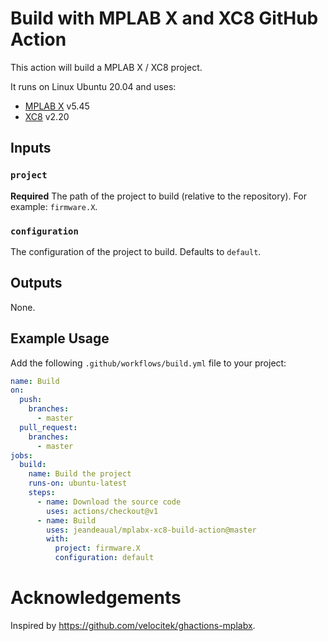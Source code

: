 # Build with MPLAB X and XC8 GitHub Action

This action will build a MPLAB X / XC8 project.

It runs on Linux Ubuntu 20.04 and uses:

* [MPLAB X](https://www.microchip.com/en-us/development-tools-tools-and-software/mplab-x-ide) v5.45
* [XC8](https://www.microchip.com/en-us/development-tools-tools-and-software/mplab-xc-compilers) v2.20

## Inputs

### `project`

**Required** The path of the project to build (relative to the repository). For example: `firmware.X`.

### `configuration`

The configuration of the project to build. Defaults to `default`.

## Outputs

None.

## Example Usage

Add the following `.github/workflows/build.yml` file to your project:

```yaml
name: Build
on:
  push:
    branches:
      - master
  pull_request:
    branches:
      - master
jobs:
  build:
    name: Build the project
    runs-on: ubuntu-latest
    steps:
      - name: Download the source code
        uses: actions/checkout@v1
      - name: Build
        uses: jeandeaual/mplabx-xc8-build-action@master
        with:
          project: firmware.X
          configuration: default
```

# Acknowledgements

Inspired by <https://github.com/velocitek/ghactions-mplabx>.
